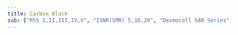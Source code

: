 ```yaml
---
title: Carbon Black
sub: ["RSS I,II,III,IV,V", "ISNR(SMR) 5,10,20", "Desmocoll 540 Series"]
---
```

